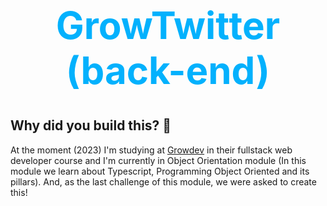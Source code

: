
<div align="center" style="color: #03b1fd; font-size: 30px">

# GrowTwitter (back-end)

</div>

## Why did you build this? :thinking:

At the moment (2023) I'm studying at [Growdev](https://www.growdev.com.br/) in their fullstack web developer course and I'm currently in Object Orientation module (In this module we learn about Typescript, Programming
Object Oriented and its pillars). And, as the last challenge of this module, we were asked to create this!
